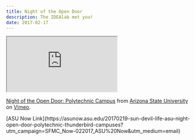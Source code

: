 ```yaml
---
title: Night of the Open Door
description: The IDEAlab met you!
date: 2017-02-17
---
```


<div class="embed-responsive embed-responsive-4by3">
<iframe class="embed-responsive-item" src="https://player.vimeo.com/video/204797330"  webkitallowfullscreen mozallowfullscreen allowfullscreen></iframe>
<p><a href="https://vimeo.com/204797330">Night of the Open Door: Polytechnic Campus</a> from <a href="https://vimeo.com/asu">Arizona State University</a> on <a href="https://vimeo.com">Vimeo</a>.</p>
</div>
[ASU Now Link](https://asunow.asu.edu/20170219-sun-devil-life-asu-night-open-door-polytechnic-thunderbird-campuses?utm_campaign=SFMC_Now-022017_ASU%20Now&utm_medium=email)
